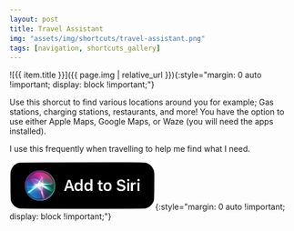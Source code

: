```yaml
---
layout: post
title: Travel Assistant
img: "assets/img/shortcuts/travel-assistant.png"
tags: [navigation, shortcuts_gallery]
---
```


![{{ item.title }}]({{ page.img | relative_url }}){:style="margin: 0 auto !important; display: block !important;"}

Use this shorcut to find various locations around you for example; Gas stations, charging stations, restaurants, and more! You have the option to use either Apple Maps, Google Maps, or Waze (you will need the apps installed).

I use this frequently when travelling to help me find what I need.

[![Add {{ item.title }} to Shortcut](/assets/img/shortcuts/add-to-siri-btn.png)](https://www.icloud.com/shortcuts/f845f112a9a5432abe438204f26d6313){:style="margin: 0 auto !important; display: block !important;"}
